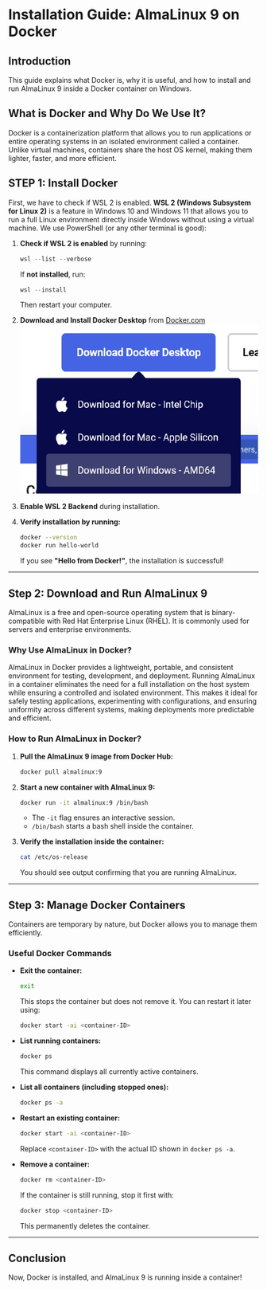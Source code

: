 # Installation Guide: AlmaLinux 9 on Docker

## Introduction

This guide explains what Docker is, why it is useful, and how to install and run AlmaLinux 9 inside a Docker container on Windows.

## What is Docker and Why Do We Use It?
Docker is a containerization platform that allows you to run applications or entire operating systems in an isolated environment called a container. Unlike virtual machines, containers share the host OS kernel, making them lighter, faster, and more efficient.

## STEP 1: Install Docker
First, we have to check if WSL 2 is enabled. **WSL 2 (Windows Subsystem for Linux 2)** is a feature in Windows 10 and Windows 11 that allows you to run a full Linux environment directly inside Windows without using a virtual machine. We use PowerShell (or any other terminal is good):

1. **Check if WSL 2 is enabled** by running:  
   ```powershell
   wsl --list --verbose
   ```  
   If **not installed**, run:  
   ```powershell
   wsl --install
   ```  
   Then restart your computer.

2. **Download and Install Docker Desktop** from [Docker.com](https://www.docker.com)  
   ![Alt Text](images/docker_windows_download.png)

3. **Enable WSL 2 Backend** during installation.

4. **Verify installation by running:**  
   ```sh
   docker --version
   docker run hello-world
   ```  
   If you see **"Hello from Docker!"**, the installation is successful!

---

## **Step 2: Download and Run AlmaLinux 9**
AlmaLinux is a free and open-source operating system that is binary-compatible with Red Hat Enterprise Linux (RHEL). It is commonly used for servers and enterprise environments.

### **Why Use AlmaLinux in Docker?**
AlmaLinux in Docker provides a lightweight, portable, and consistent environment for testing, development, and deployment. Running AlmaLinux in a container eliminates the need for a full installation on the host system while ensuring a controlled and isolated environment. This makes it ideal for safely testing applications, experimenting with configurations, and ensuring uniformity across different systems, making deployments more predictable and efficient.

### **How to Run AlmaLinux in Docker?**

1. **Pull the AlmaLinux 9 image from Docker Hub:**
   ```sh
   docker pull almalinux:9
   ```

2. **Start a new container with AlmaLinux 9:**
   ```sh
   docker run -it almalinux:9 /bin/bash
   ```
   - The `-it` flag ensures an interactive session.
   - `/bin/bash` starts a bash shell inside the container.

3. **Verify the installation inside the container:**
   ```sh
   cat /etc/os-release
   ```
   You should see output confirming that you are running AlmaLinux.

---

## **Step 3: Manage Docker Containers**
Containers are temporary by nature, but Docker allows you to manage them efficiently.

### **Useful Docker Commands**
- **Exit the container:**
  ```sh
  exit
  ```
  This stops the container but does not remove it. You can restart it later using:
  ```sh
  docker start -ai <container-ID>
  ```

- **List running containers:**
  ```sh
  docker ps
  ```
  This command displays all currently active containers.

- **List all containers (including stopped ones):**
  ```sh
  docker ps -a
  ```

- **Restart an existing container:**
  ```sh
  docker start -ai <container-ID>
  ```
  Replace `<container-ID>` with the actual ID shown in `docker ps -a`.

- **Remove a container:**
  ```sh
  docker rm <container-ID>
  ```
  If the container is still running, stop it first with:
  ```sh
  docker stop <container-ID>
  ```
  This permanently deletes the container.

---

## **Conclusion**
Now, Docker is installed, and AlmaLinux 9 is running inside a container! 
